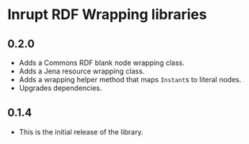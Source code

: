 # Inrupt RDF Wrapping libraries

## 0.2.0

* Adds a Commons RDF blank node wrapping class.
* Adds a Jena resource wrapping class.
* Adds a wrapping helper method that maps `Instant`s to literal nodes.
* Upgrades dependencies.

## 0.1.4

* This is the initial release of the library.
